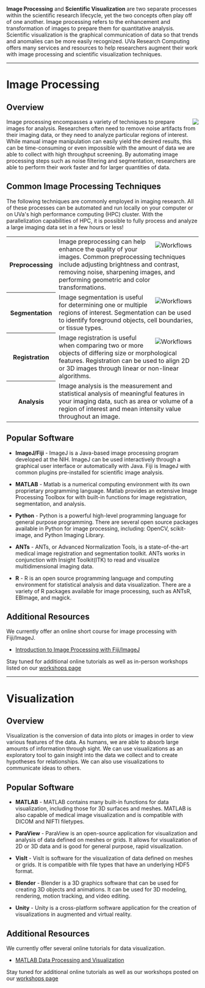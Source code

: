 <p class="lead">
<b>Image Processing</b> and <b>Scientific Visualization</b> are two separate processes within the scientific research lifecycle, yet the two concepts often play off of one another. Image processing refers to the enhancement and transformation of images to prepare them for quantitative analysis. Scientific visualization is the graphical communication of data so that trends and anomalies can be more easily recognized. UVa Research Computing offers many services and resources to help researchers augment their work with image processing and scientific visualization techniques.
</p>

- - -

# Image Processing

## Overview

<img src="/images/image-processing.jpg" style="float:right;" class="project-inset" />

Image processing encompasses a variety of techniques to prepare images for analysis. Researchers often need to remove noise artifacts from their imaging data, or they need to analyze particular regions of interest. While manual image manipulation can easily yield the desired results, this can be time-consuming or even impossible with the amount of data we are able to collect with high throughput screening. By automating image processing steps such as noise filtering and segmentation, researchers are able to perform their work faster and for larger quantities of data.

## Common Image Processing Techniques

The following techniques are commonly employed in imaging research. All of these processes can be automated and run locally on your computer or on UVa's high performance computing (HPC) cluster. With the parallelization capabilities of HPC, it is possible to fully process and analyze a large imaging data set in a few hours or less!

<table class="table table-striped">
  <tbody>
    <tr>
		<th scope="row" style="width:25%;font-weight:bold;">Preprocessing</th>
			<td>
				<img src="/images/preprocessing.png" alt="Workflows" align="right" style="max-width:40%;padding:10px;" />
				Image preprocessing can help enhance the quality of your images. Common preprocessing techniques include adjusting brightness and contrast, removing noise, sharpening images, and performing geometric and color transformations.
			</td>
		</tr>
		<tr>
		<th scope="row" style="width:25%;font-weight:bold;">Segmentation</th>
			<td>
				<img src="/images/segmentation.png" alt="Workflows" align="right" style="max-width:40%;padding:10px;" />
				Image segmentation is useful for determining one or multiple regions of interest. Segmentation can be used to identify foreground objects, cell boundaries, or tissue types.
			</td>
		</tr>
		<tr>
		<th scope="row" style="width:25%;font-weight:bold;">Registration</th>
			<td>
				<img src="/images/register.png" alt="Workflows" align="right" style="max-width:40%;padding:10px;" />
				Image registration is useful when comparing two or more objects of differing size or morphological features. Registration can be used to align 2D or 3D images through linear or non-linear algorithms.
			</td>
		</tr>
		<tr>
		<th scope="row" style="width:25%;font-weight:bold;">Analysis</th>
			<td>
				Image analysis is the measurement and statistical analysis of meaningful features in your imaging data, such as area or volume of a region of interest and mean intensity value throughout an image.
			</td>
		</tr>
	</tbody>
</table>

## Popular Software

* **ImageJ/Fiji** - ImageJ is a Java-based image processing program developed at the NIH. ImageJ can be used interactively through a graphical user interface or automatically with Java. Fiji is ImageJ with common plugins pre-installed for scientific image analysis.

* **MATLAB** - Matlab is a numerical computing environment with its own proprietary programming language. Matlab provides an extensive Image Processing Toolbox for with built-in functions for image registration, segmentation, and analysis.

* **Python** - Python is a powerful high-level programming language for general purpose programming. There are several open source packages available in Python for image processing, including: OpenCV, scikit-image, and Python Imaging Library.

* **ANTs** - ANTs, or Advanced Normalization Tools, is a state-of-the-art medical image registration and segmentation toolkit. ANTs works in conjunction with Insight Toolkit(ITK) to read and visualize multidimensional imaging data.

* **R** - R is an open source programming language and computing environment for statistical analysis and data visualization. There are a variety of R packages available for image processing, such as ANTsR, EBImage, and magick.

## Additional Resources

We currently offer an online short course for image processing with Fiji/ImageJ.

* [Introduction to Image Processing with Fiji/ImageJ](https://learning.rc.virginia.edu/courses/fiji-image-processing)

Stay tuned for additional online tutorials as well as in-person workshops listed on our [workshops page](/education/workshops/)

- - -

# Visualization

## Overview

Visualization is the conversion of data into plots or images in order to view various features of the data. As humans, we are able to absorb large amounts of information through sight. We can use visualizations as an exploratory tool to gain insight into the data we collect and to create hypotheses for relationships. We can also use visualizations to communicate ideas to others.

## Popular Software

* **MATLAB** - MATLAB contains many built-in functions for data visualization, including those for 3D surfaces and meshes. MATLAB is also capable of medical image visualization and is compatible with DICOM and NIFTI filetypes.

* **ParaView** - ParaView is an open-source application for visualization and analysis of data defined on meshes or grids. It allows for visualization of 2D or 3D data and is good for general purpose, rapid visualization.

* **VisIt** - VisIt is software for the visualization of data defined on meshes or grids. It is compatible with file types that have an underlying HDF5 format.

* **Blender** - Blender is a 3D graphics software that can be used for creating 3D objects and animations. It can be used for 3D modeling, rendering, motion tracking, and video editing.

* **Unity** - Unity is a cross-platform software application for the creation of visualizations in augmented and virtual reality.


## Additional Resources

We currently offer several online tutorials for data visualization.

* [MATLAB Data Processing and Visualization](https://learning.rc.virginia.edu/tutorials/matlab-data-viz/)

Stay tuned for additional online tutorials as well as our workshops posted on our [workshops page](/education/workshops/)


<!--
# Viz Lab

The Viz Lab is a facility designed to help UVA faculty, staff, and students explore the power of visualization in research and education.

By allowing researchers to interactively view data, the Viz Lab helps them find innovative ways of translating data into images and see stacks of images as three-dimensional models.

Find out what your data are telling you!

## Systems and Resources

### Virtual Reality Environment (Touch Table II & HTC Vive)      
<div class="bd-callout bd-callout-warning">
  Touch Table II is a 65" ultra high-definition monitor with capacitive touch that is
  driven by a computer with 64GB RAM and two NVidia GeForce 970 Graphics cards. It interacts
  with an HTC Vive headset which allows users to experience the wonders of virtual reality.
</div>

### Visualization Environment (Touch Table I)
<div class="bd-callout bd-callout-warning">
  Touch Table I consists of a 55" monitor with touch capability. It is driven by a computer with 64GB RAM and one NVidia Quadro
  2000 Graphics card.
</div>


## Location

The Viz Lab is conveniently located inside of Fontaine Research Park at 560 Ray C. Hunt Drive.

<iframe 
src="https://www.google.com/maps/embed?pb=!1m18!1m12!1m3!1d3142.928098414751!2d-78.52661408401686!3d38.02545567971468!2m3!1f0!2f0!3f0!3m2!1i1024!2i768!4f13.1!3m3!1m2!1s0x89b387b3ce11cffb%3A0x879a5ece760dccc!2sUVA%20Research%20Computing!5e0!3m2!1sen!2sus!4v1651157913102!5m2!1sen!2sus" 
width="100%" height="450" style="border:0;" allowfullscreen="" loading="lazy" referrerpolicy="no-referrer-when-downgrade"></iframe>

## Viz Lab Calendar

The Viz Lab is available by request only.
To reserve a day/time to use the resources in the Viz Lab, please contact us at [hpc-support@virginia.edu](mailto:hpc-support@virginia.edu).
The calendar below is updated regularly and shows the days/times the Viz Lab is unavailable.
-->
<!-- google calendar embedded here-->

<!--
<iframe frameborder="0" height="600" scrolling="no" src="https://calendar.google.com/calendar/embed?src=dvndpkvnloa8bvt5nre3d5n9as%40group.calendar.google.com&amp;ctz=America/New_York" style="border: 0" width="800"></iframe>
-->
